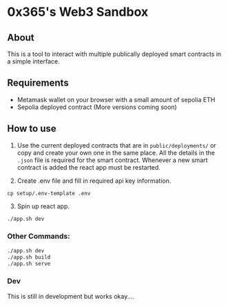 # 0x365's Web3 Sandbox

## About

This is a tool to interact with multiple publically deployed smart contracts in a simple interface.

## Requirements

- Metamask wallet on your browser with a small amount of sepolia ETH
- Sepolia deployed contract (More versions coming soon)

## How to use

1. Use the current deployed contracts that are in `public/deployments/` or copy and create your own one in the same place. All the details in the `.json` file is required for the smart contract. Whenever a new smart contract is added the react app must be restarted.

2. Create .env file and fill in required api key information.

```
cp setup/.env-template .env
```

3. Spin up react app.

```bash
./app.sh dev
```

### Other Commands:

```bash
./app.sh dev
./app.sh build
./app.sh serve
```


### Dev

This is still in development but works okay....

